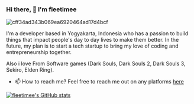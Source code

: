 	
### Hi there, 👋  I'm fleetimee


![cff34ad343b069ea6920464ad17d4bcf](https://user-images.githubusercontent.com/45744788/142763915-e51e42f6-9372-4aaa-a0b9-1fe543cc46fc.jpg)


I'm a developer based in Yogyakarta, Indonesia who has a passion to build things that impact people's day to day lives to make them better.
In the future, my plan is to start a tech startup to bring my love of coding and entrepreneurship together.

Also i love From Software games (Dark Souls, Dark Souls 2, Dark Souls 3, Sekiro, Elden Ring).

* 📫 How to reach me?
Feel free to reach me out on any platforms [here](https://fleetime.my.id)

[![fleetimee's GitHub stats](https://github-readme-stats.vercel.app/api/top-langs/?username=fleetimee&theme=dracula&layout=compact)](https://github.com/fleetimee)

